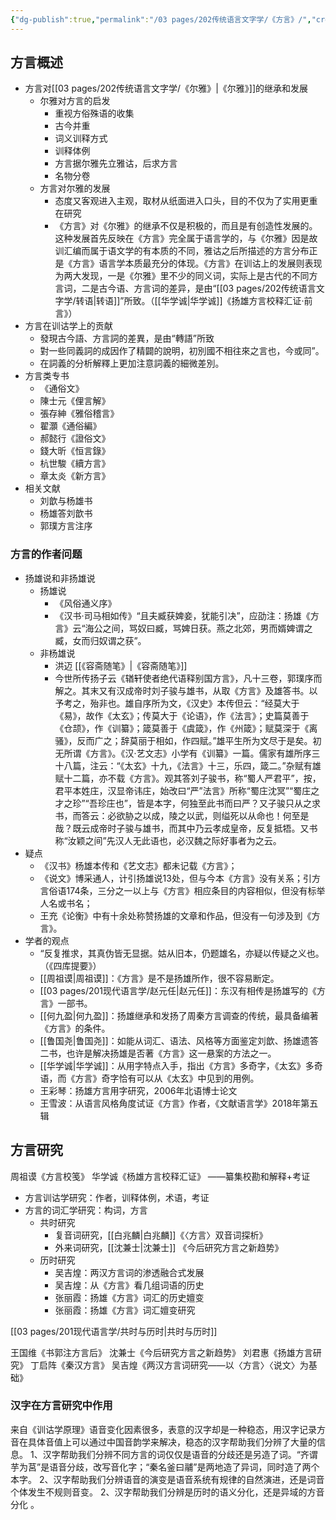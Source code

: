 ```yaml
---
{"dg-publish":true,"permalink":"/03 pages/202传统语言文字学/《方言》/","created":"2024-11-30T20:44:33.188+08:00","updated":"2025-03-02T16:00:40.415+08:00"}
---
```


## 方言概述
- 方言对[[03 pages/202传统语言文字学/《尔雅》\|《尔雅》]]的继承和发展
	- 尔雅对方言的启发
		- 重视方俗殊语的收集
		- 古今并重
		- 词义训释方式
		- 训释体例
		- 方言据尔雅先立雅诂，后求方言
		- 名物分卷
	- 方言对尔雅的发展
		- 态度又客观进入主观，取材从纸面进入口头，目的不仅为了实用更重在研究
		- 《方言》对《尔雅》的继承不仅是积极的，而且是有创造性发展的。这种发展首先反映在《方言》完全属于语言学的，与《尔雅》因是故训汇编而属于语文学的有本质的不同，雅诂之后所描述的方言分布正是《方言》语言学本质最充分的体现。《方言》在训诂上的发展则表现为两大发现，一是《尔雅》里不少的同义词，实际上是古代的不同方言词，二是古今语、方言词的差异，是由“[[03 pages/202传统语言文字学/转语\|转语]]”所致。（[[华学诚\|华学诚]]《扬雄方言校释汇证·前言》）
- 方言在训诂学上的贡献
	- 發現古今語、方言詞的差異，是由“轉語”所致
	- 對一些同義詞的成因作了精闢的說明，初別國不相往來之言也，今或同”。
	- 在詞義的分析解釋上更加注意詞義的細微差別。
- 方言类专书
	- 《通俗文》
	- 陳士元《俚言解》
	- 張存紳《雅俗稽言》
	- 翟灝《通俗編》
	- 郝懿行《證俗文》
	- 錢大昕《恒言錄》
	- 杭世駿《續方言》
	- 章太炎《新方言》
- 相关文献
	- 刘歆与杨雄书
	- 杨雄答刘歆书
	- 郭璞方言注序

### 方言的作者问题
- 扬雄说和非扬雄说
	- 扬雄说
		- 《风俗通义序》
		- 《汉书·司马相如传》“且夫臧获婢妾，犹能引决”，应劭注：扬雄《方言》云“海公之间，骂奴曰臧，骂婢日获。燕之北郊，男而婿婢谓之臧，女而归奴谓之获”。
	- 非杨雄说
		- 洪迈 [[《容斋随笔》\|《容斋随笔》]]
		- 今世所传扬子云《𬨎轩使者绝代语释别国方言》，凡十三卷，郭璞序而解之。其末又有汉成帝时刘子骏与雄书，从取《方言》及雄答书。以予考之，殆非也。雄自序所为文，《汉史》本传但云：“经莫大于《易》，故作《太玄》；传莫大于《论语》，作《法言》；史篇莫善于《仓颉》，作《训纂》；箴莫善于《虞箴》，作《州箴》；赋莫深于《离骚》，反而广之；辞莫丽于相如，作四赋。”雄平生所为文尽于是矣。初无所谓《方言》。《汉·艺文志》小学有《训纂》一篇。儒家有雄所序三十八篇，注云：“《太玄》十九，《法言》十三，乐四，箴二。”杂赋有雄赋十二篇，亦不载《方言》。观其答刘子骏书，称“蜀人严君平”，按，君平本姓庄，汉显帝讳庄，始改曰“严”法言》所称“蜀庄沈冥”“蜀庄之才之珍”“吾珍庄也”，皆是本字，何独至此书而曰严？又子骏只从之求书，而答云：必欲胁之以成，陵之以武，则缢死以从命也！何至是哉？既云成帝时子骏与雄书，而其中乃云孝成皇帝，反复抵牾。又书称“汝颖之间”先汉人无此语也，必汉魏之际好事者为之云。
- 疑点
	- 《汉书》杨雄本传和《艺文志》都未记载《方言》；
	- 《说文》博采通人，计引扬雄说13处，但与今本《方言》没有关系；引方言俗语174条，三分之一以上与《方言》相应条目的内容相似，但没有标举人名或书名；
	- 王充《论衡》中有十余处称赞扬雄的文章和作品，但没有一句涉及到《方言》。
- 学者的观点
	- “反复推求，其真伪皆无显据。姑从旧本，仍题雄名，亦疑以传疑之义也。（《四库提要》）
	- [[周祖谟\|周祖谟]]：《方言》是不是扬雄所作，很不容易断定。
	- [[03 pages/201现代语言学/赵元任\|赵元任]]：东汉有相传是扬雄写的《方言》一部书。
	- [[何九盈\|何九盈]]：扬雄继承和发扬了周秦方言调查的传统，最具备编著《方言》的条件。
	- [[鲁国尧\|鲁国尧]]：如能从词汇、语法、风格等方面鉴定刘歆、扬雄遗答二书，也许是解决扬雄是否著《方言》这一悬案的方法之一。
	- [[华学诚\|华学诚]]：从用字特点入手，指出《方言》多奇字，《太玄》多奇语，而《方言》奇字恰有可以从《太玄》中见到的用例。
	- 王彩琴：扬雄方言用字研究，2006年北语博士论文
	- 王雪波：从语言风格角度试证《方言》作者，《文献语言学》2018年第五辑

## 方言研究
周祖谟《方言校笺》
华学诚《杨雄方言校释汇证》 ——纂集校勘和解释+考证

- 方言训诂学研究：作者，训释体例，术语，考证
- 方言的词汇学研究：构词，方言
	- 共时研究
		- 复音词研究，[[白兆麟\|白兆麟]]《〈方言〉双音词探析》
		- 外来词研究，[[沈兼士\|沈兼士]] 《今后研究方言之新趋势》
	- 历时研究
		- 吴吉煌：两汉方言词的渗透融合式发展
		- 吴吉煌：从《方言》看几组词语的历史
		- 张丽霞：扬雄《方言》词汇的历史嬗变
		- 张丽霞：扬雄《方言》词汇嬗变研究

[[03 pages/201现代语言学/共时与历时\|共时与历时]]

王国维《书郭注方言后》
沈兼士《今后研究方言之新趋势》
刘君惠《扬雄方言研究》
丁启阵《秦汉方言》
吴吉煌《两汉方言词研究——以〈方言〉〈说文〉为基础》
### 汉字在方言研究中作用 
来自《训诂学原理》语音变化因素很多，表意的汉字却是一种稳态，用汉字记录方音在具体音值上可以通过中国音韵学来解决，稳态的汉字帮助我们分辨了大量的信息。
1、汉字帮助我们分辨不同方言的词仅仅是语音的分歧还是另造了词。“齐谓芋为莒”是语音分歧，改写音化字；“秦名釜曰鬴”是两地造了异词，同时造了两个本字。
2、汉字帮助我们分辨语音的演变是语音系统有规律的自然演进，还是词音个体发生不规则音变。
2、汉字帮助我们分辨是历时的语义分化，还是异域的方音分化 。